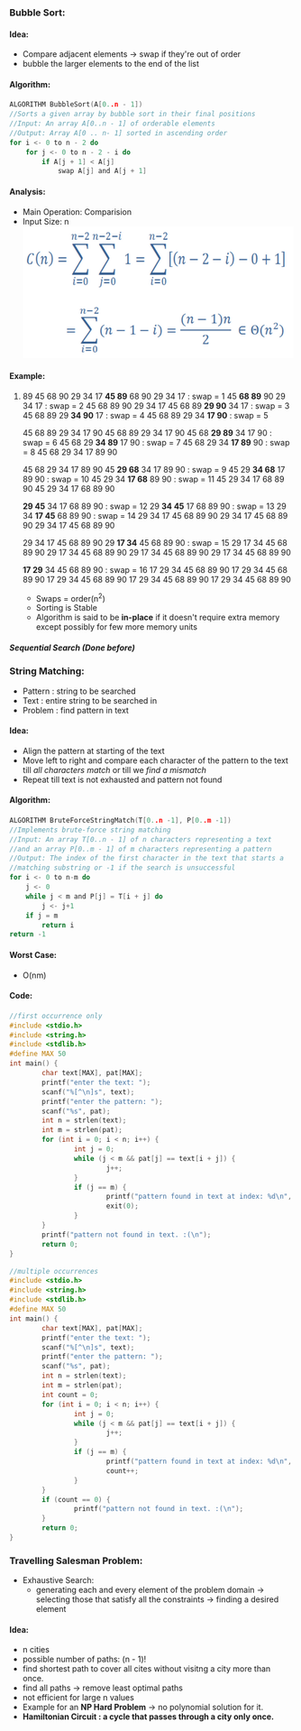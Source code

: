 ### Bubble Sort:
#### Idea:
- Compare adjacent elements -> swap if they're out of order
- bubble the larger elements to the end of the list
#### Algorithm:
```C
ALGORITHM BubbleSort(A[0..n - 1])
//Sorts a given array by bubble sort in their final positions
//Input: An array A[0..n - 1] of orderable elements
//Output: Array A[0 .. n- 1] sorted in ascending order
for i <- 0 to n - 2 do
	for j <- 0 to n - 2 - i do
		if A[j + 1] < A[j]
			swap A[j] and A[j + 1]
```
#### Analysis:
- Main Operation: Comparision
- Input Size: n
![bubble sort complexity](./2.png)
#### Example:
1. 89 45 68 90 29 34 17
	**45 89** 68 90 29 34 17 : swap = 1
	45 **68 89** 90 29 34 17 : swap = 2
	45 68 89 90 29 34 17
	45 68 89 **29 90** 34 17 : swap = 3
	45 68 89 29 **34 90** 17 : swap = 4
	45 68 89 29 34 **17 90** : swap = 5

	45 68 89 29 34 17 90
	45 68 89 29 34 17 90
	45 68 **29 89** 34 17 90 : swap = 6
	45 68 29 **34 89** 17 90 : swap = 7
	45 68 29 34 **17 89** 90 : swap = 8
	45 68 29 34 17 89 90

	45 68 29 34 17 89 90
	45 **29 68** 34 17 89 90 : swap = 9
	45 29 **34 68** 17 89 90 : swap = 10
	45 29 34 **17 68** 89 90 : swap = 11
	45 29 34 17 68 89 90
	45 29 34 17 68 89 90

	**29 45** 34 17 68 89 90 : swap = 12
	29 **34 45** 17 68 89 90 : swap = 13
	29 34 **17 45** 68 89 90 : swap = 14
	29 34 17 45 68 89 90
	29 34 17 45 68 89 90
	29 34 17 45 68 89 90

	29 34 17 45 68 89 90
	29 **17 34** 45 68 89 90 : swap = 15
	29 17 34 45 68 89 90
	29 17 34 45 68 89 90
	29 17 34 45 68 89 90
	29 17 34 45 68 89 90

	**17 29** 34 45 68 89 90 : swap = 16
	17 29 34 45 68 89 90
	17 29 34 45 68 89 90
	17 29 34 45 68 89 90
	17 29 34 45 68 89 90
	17 29 34 45 68 89 90
	
	- Swaps = order(n<sup>2</sup>)
	- Sorting is Stable
	- Algorithm is said to be **in-place** if it doesn't require extra memory except possibly for few more memory units
##### Sequential Search (Done before)
### String Matching:
- Pattern : string to be searched
- Text : entire string to be searched in 
- Problem : find pattern in text
#### Idea:
- Align the pattern at starting of the text
- Move left to right and compare each character of the pattern to the text till *all characters match* or till we *find a mismatch*
- Repeat till text is not exhausted and pattern not found
#### Algorithm:
```C
ALGORITHM BruteForceStringMatch(T[0..n -1], P[0..m -1])
//Implements brute-force string matching
//Input: An array T[0..n - 1] of n characters representing a text
//and an array P[0..m - 1] of m characters representing a pattern
//Output: The index of the first character in the text that starts a
//matching substring or -1 if the search is unsuccessful
for i <- 0 to n-m do
	j <- 0
	while j < m and P[j] = T[i + j] do
		j <- j+1
	if j = m 
		return i
return -1
```
#### Worst Case:
- O(nm)
#### Code:
```C
//first occurrence only
#include <stdio.h>
#include <string.h>
#include <stdlib.h>
#define MAX 50
int main() {
        char text[MAX], pat[MAX];
        printf("enter the text: ");
        scanf("%[^\n]s", text);
        printf("enter the pattern: ");
        scanf("%s", pat);
        int n = strlen(text);
        int m = strlen(pat);
        for (int i = 0; i < n; i++) {
                int j = 0;
                while (j < m && pat[j] == text[i + j]) {
                        j++;
                }
                if (j == m) {
                        printf("pattern found in text at index: %d\n", i);
                        exit(0);
                }
        }
        printf("pattern not found in text. :(\n");
        return 0;
}
```
```C
//multiple occurrences
#include <stdio.h>
#include <string.h>
#include <stdlib.h>
#define MAX 50
int main() {
        char text[MAX], pat[MAX];
        printf("enter the text: ");
        scanf("%[^\n]s", text);
        printf("enter the pattern: ");
        scanf("%s", pat);
        int n = strlen(text);
        int m = strlen(pat);
        int count = 0;
        for (int i = 0; i < n; i++) {
                int j = 0;
                while (j < m && pat[j] == text[i + j]) {
                        j++;
                }
                if (j == m) {
                        printf("pattern found in text at index: %d\n", i);
                        count++;
                }
        }
        if (count == 0) {
                printf("pattern not found in text. :(\n");
        }
        return 0;
}
```
### Travelling Salesman Problem:
- Exhaustive Search: 
	- generating each and every element of the problem domain -> selecting those that satisfy all the constraints -> finding a desired element
#### Idea:
- n cities
- possible number of paths: (n - 1)!
- find shortest path to cover all cites without visitng a city more than once.
- find all paths -> remove least optimal paths
- not efficient for large n values
- Example for an **NP Hard Problem** -> no polynomial solution for it.
- **Hamiltonian Circuit : a cycle that passes through a city only once.**
